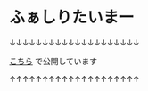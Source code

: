 # ふぁしりたいまー

↓↓↓↓↓↓↓↓↓↓↓↓↓↓↓↓↓↓↓↓

[こちら](https://timer.masakurapa.com/) で公開しています

↑↑↑↑↑↑↑↑↑↑↑↑↑↑↑↑↑↑↑↑
